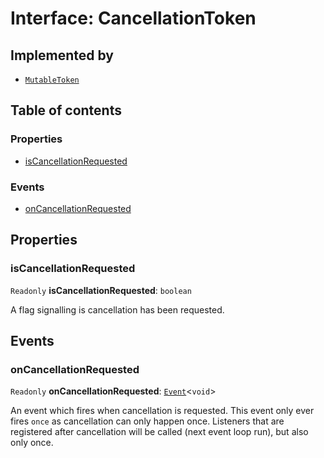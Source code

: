 # Interface: CancellationToken

## Implemented by

* [`MutableToken`](/auto-docs/utils/classes/MutableToken.md)

## Table of contents

### Properties

* [isCancellationRequested](/auto-docs/utils/interfaces/CancellationToken-1.md#iscancellationrequested)

### Events

* [onCancellationRequested](/auto-docs/utils/interfaces/CancellationToken-1.md#oncancellationrequested)

## Properties

### isCancellationRequested

`Readonly` **isCancellationRequested**: `boolean`

A flag signalling is cancellation has been requested.

## Events

### onCancellationRequested

`Readonly` **onCancellationRequested**: [`Event`](/auto-docs/utils/interfaces/Event-1.md)<`void`>

An event which fires when cancellation is requested. This event
only ever fires `once` as cancellation can only happen once. Listeners
that are registered after cancellation will be called (next event loop run),
but also only once.
